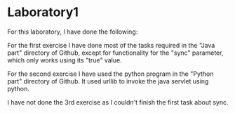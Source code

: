 # Laboratory1

For this laboratory, I have done the following:

For the first exercise I have done most of the tasks required in the "Java part" directory of Github, except for functionality for the "sync" parameter, which only works using its "true" value.

For the second exercise I have used the python program in the "Python part" directory of Github. It used urllib to invoke the java servlet using python.

I have not done the 3rd exercise as I couldn't finish the first task about sync.
